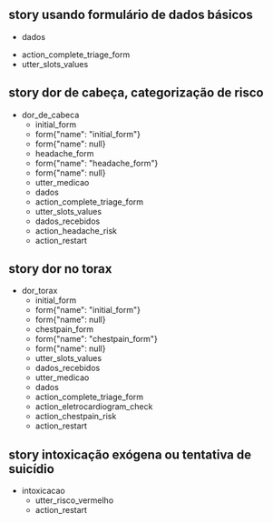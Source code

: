 ## story usando formulário de dados básicos
  * dados
  - action_complete_triage_form
  - utter_slots_values


## story dor de cabeça, categorização de risco
  * dor_de_cabeca
    - initial_form
    - form{"name": "initial_form"}
    - form{"name": null}
    - headache_form
    - form{"name": "headache_form"}
    - form{"name": null}
    - utter_medicao
    * dados
    - action_complete_triage_form
    - utter_slots_values
    * dados_recebidos
    - action_headache_risk
    - action_restart <!-- -action_restart restarts bot, cleaning slots -->

## story dor no torax
  * dor_torax
    - initial_form
    - form{"name": "initial_form"}
    - form{"name": null}
    - chestpain_form
    - form{"name": "chestpain_form"}
    - form{"name": null}
    - utter_slots_values
    * dados_recebidos
    - utter_medicao
    * dados
    - action_complete_triage_form
    - action_eletrocardiogram_check
    - action_chestpain_risk
    - action_restart <!-- -action_restart restarts bot, cleaning slots -->



## story intoxicação exógena ou tentativa de suicídio
  * intoxicacao
    - utter_risco_vermelho
    - action_restart <!-- -action_restart restarts bot, cleaning slots -->
